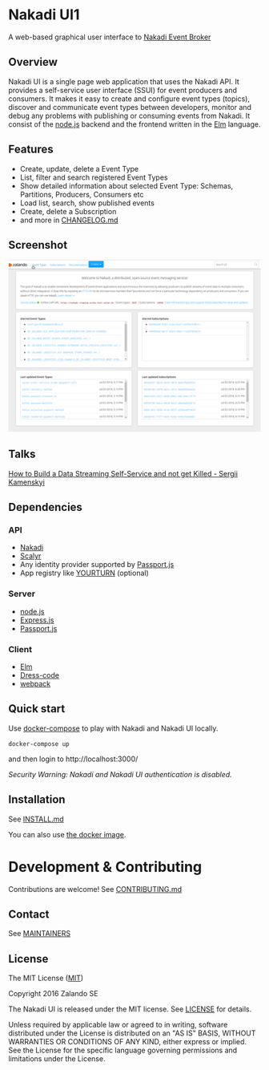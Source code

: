 # Nakadi UI1
A web-based graphical user interface to [Nakadi Event Broker](https://nakadi.io)

## Overview
Nakadi UI is a single page web application that uses the Nakadi API.
It provides a self-service user interface (SSUI) for event producers and consumers.
It makes it easy to create and configure event types (topics), discover and communicate event types
between developers, monitor and debug any problems with publishing or consuming events from Nakadi.
It consist of the [node.js](https://nodejs.org) backend and the frontend written in the  [Elm](http://elm-lang.org) language.

## Features
* Create, update, delete a Event Type
* List, filter and search registered Event Types
* Show detailed information about selected Event Type: Schemas, Partitions, Producers, Consumers etc
* Load list, search, show published events
* Create, delete a Subscription
* and more in [CHANGELOG.md](CHANGELOG.md)

## Screenshot
![Nakadi UI](screenshot.gif)

## Talks
[How to Build a Data Streaming Self-Service and not get Killed - Sergii Kamenskyi](https://www.youtube.com/watch?v=nnHQp2juucw)

## Dependencies

### API
* [Nakadi](https://nakadi.io)
* [Scalyr](https://scalyr.com)
* Any identity provider supported by [Passport.js](http://passportjs.org/)
* App registry like [YOURTURN](http://docs.stups.io/en/latest/components/yourturn.html) (optional)

### Server
* [node.js](https://nodejs.org)
* [Express.js](https://expressjs.com)
* [Passport.js](http://passportjs.org/)

### Client
* [Elm](http://elm-lang.org)
* [Dress-code](https://zalando.github.io/dress-code/)
* [webpack](http://webpack.github.io/)

## Quick start
Use [docker-compose](https://docs.docker.com/compose/) to play with Nakadi and Nakadi UI locally.

```
docker-compose up
```

and then login to http://localhost:3000/

*Security Warning: Nakadi and Nakadi UI authentication is disabled.*

## Installation
See [INSTALL.md](INSTALL.md)

You can also use [the docker image](https://hub.docker.com/r/nakadi/nakadi-ui/).


# Development & Contributing

Contributions are welcome! See [CONTRIBUTING.md](CONTRIBUTING.md)

## Contact
See [MAINTAINERS](MAINTAINERS)

## License
The MIT License ([MIT](LICENSE))

Copyright 2016 Zalando SE

The Nakadi UI is released under the MIT license. See [LICENSE](LICENSE) for details.

Unless required by applicable law or agreed to in writing, software distributed
under the License is distributed on an "AS IS" BASIS, WITHOUT WARRANTIES OR
CONDITIONS OF ANY KIND, either express or implied. See the License for the specific
language governing permissions and limitations under the License.
